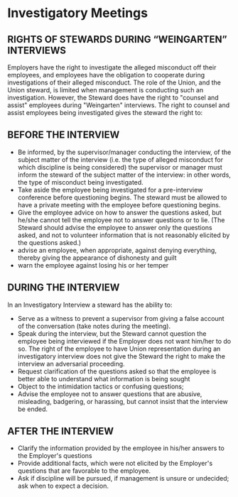 # Investigatory Meetings

## RIGHTS OF STEWARDS DURING “WEINGARTEN” INTERVIEWS

Employers have the right to investigate the alleged misconduct off their employees, and employees have the obligation to cooperate during investigations of their alleged misconduct. The role of the Union, and the Union steward, is limited when management is conducting such an investigation. However, the Steward does have the right to "counsel and assist" employees during "Weingarten" interviews. The right to counsel and assist employees being investigated gives the steward the right to:

## BEFORE THE INTERVIEW

* Be informed, by the supervisor/manager conducting the interview, of the subject matter of the interview \(i.e. the type of alleged misconduct for which discipline is being considered\) the supervisor or manager must inform the steward of the subject matter of the interview: in other words, the type of misconduct being investigated.
* Take aside the employee being investigated for a pre-interview conference before questioning begins. The steward must be allowed to have a private meeting with the employee before questioning begins.
* Give the employee advice on how to answer the questions asked, but he/she cannot tell the employee not to answer questions or to lie. \(The Steward should advise the employee to answer only the questions asked, and not to volunteer information that is not reasonably elicited by the questions asked.\)
* advise an employee, when appropriate, against denying everything, thereby giving the appearance of dishonesty and guilt
* warn the employee against losing his or her temper

## DURING THE INTERVIEW

In an Investigatory Interview a steward has the ability to:

* Serve as a witness to prevent a supervisor from giving a false account of the conversation \(take notes during the meeting\).
* Speak during the interview, but the Steward cannot question the employee being interviewed if the Employer does not want him/her to do so. The right of the employee to have Union representation during an investigatory interview does not give the Steward the right to make the interview an adversarial proceeding.
* Request clarification of the questions asked so that the employee is better able to understand what information is being sought
* Object to the intimidation tactics or confusing questions;
* Advise the employee not to answer questions that are abusive, misleading, badgering, or harassing, but cannot insist that the interview be ended.

## AFTER THE INTERVIEW

* Clarify the information provided by the employee in his/her answers to the Employer's questions
* Provide additional facts, which were not elicited by the Employer's questions that are favorable to the employee.
* Ask if discipline will be pursued, if management is unsure or undecided; ask when to expect a decision.

